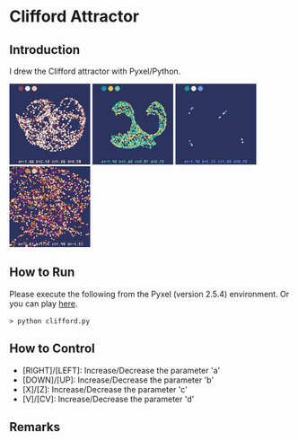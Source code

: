 # Clifford Attractor

## Introduction

I drew the Clifford attractor with Pyxel/Python.

<img src="https://github.com/jay-kumogata/FractalArts/blob/main/pyxel/clifford/screenshots/clifford01.gif" width="144"> <img src="https://github.com/jay-kumogata/FractalArts/blob/main/pyxel/clifford/screenshots/clifford02.gif" width="144"> <img src="https://github.com/jay-kumogata/FractalArts/blob/main/pyxel/clifford/screenshots/clifford03.gif" width="144"> <img src="https://github.com/jay-kumogata/FractalArts/blob/main/pyxel/clifford/screenshots/clifford04.gif" width="144"> 

## How to Run

Please execute the following from the Pyxel (version 2.5.4) environment.
Or you can play [here](https://kitao.github.io/pyxel/wasm/launcher/?run=jay-kumogata.FractalArts.pyxel.clifford.clifford&packages=numpy).

	> python clifford.py

## How to Control

- [RIGHT]/[LEFT]: Increase/Decrease the parameter 'a'
- [DOWN]/[UP]: Increase/Decrease the parameter 'b'
- [X]/[Z]: Increase/Decrease the parameter 'c'
- [V]/[CV]: Increase/Decrease the parameter 'd'

## Remarks

